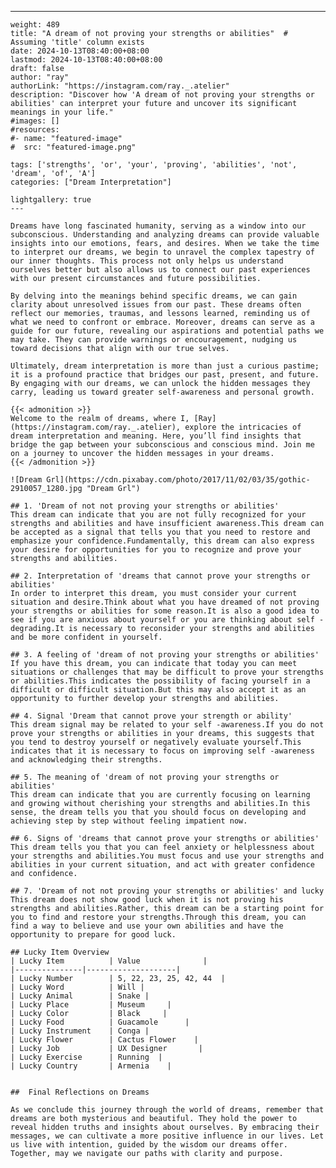 ---
    weight: 489
    title: "A dream of not proving your strengths or abilities"  # Assuming 'title' column exists
    date: 2024-10-13T08:40:00+08:00
    lastmod: 2024-10-13T08:40:00+08:00
    draft: false
    author: "ray"
    authorLink: "https://instagram.com/ray._.atelier"
    description: "Discover how 'A dream of not proving your strengths or abilities' can interpret your future and uncover its significant meanings in your life."
    #images: []
    #resources:
    #- name: "featured-image"
    #  src: "featured-image.png"
    
    tags: ['strengths', 'or', 'your', 'proving', 'abilities', 'not', 'dream', 'of', 'A']
    categories: ["Dream Interpretation"]
    
    lightgallery: true
    ---
    
    Dreams have long fascinated humanity, serving as a window into our subconscious. Understanding and analyzing dreams can provide valuable insights into our emotions, fears, and desires. When we take the time to interpret our dreams, we begin to unravel the complex tapestry of our inner thoughts. This process not only helps us understand ourselves better but also allows us to connect our past experiences with our present circumstances and future possibilities.
    
    By delving into the meanings behind specific dreams, we can gain clarity about unresolved issues from our past. These dreams often reflect our memories, traumas, and lessons learned, reminding us of what we need to confront or embrace. Moreover, dreams can serve as a guide for our future, revealing our aspirations and potential paths we may take. They can provide warnings or encouragement, nudging us toward decisions that align with our true selves.
    
    Ultimately, dream interpretation is more than just a curious pastime; it is a profound practice that bridges our past, present, and future. By engaging with our dreams, we can unlock the hidden messages they carry, leading us toward greater self-awareness and personal growth.
    
    {{< admonition >}}
    Welcome to the realm of dreams, where I, [Ray](https://instagram.com/ray._.atelier), explore the intricacies of dream interpretation and meaning. Here, you’ll find insights that bridge the gap between your subconscious and conscious mind. Join me on a journey to uncover the hidden messages in your dreams.
    {{< /admonition >}}
    
    ![Dream Grl](https://cdn.pixabay.com/photo/2017/11/02/03/35/gothic-2910057_1280.jpg "Dream Grl")
    
    ## 1. 'Dream of not not proving your strengths or abilities'
    This dream can indicate that you are not fully recognized for your strengths and abilities and have insufficient awareness.This dream can be accepted as a signal that tells you that you need to restore and emphasize your confidence.Fundamentally, this dream can also express your desire for opportunities for you to recognize and prove your strengths and abilities.
    
    ## 2. Interpretation of 'dreams that cannot prove your strengths or abilities'
    In order to interpret this dream, you must consider your current situation and desire.Think about what you have dreamed of not proving your strengths or abilities for some reason.It is also a good idea to see if you are anxious about yourself or you are thinking about self -degrading.It is necessary to reconsider your strengths and abilities and be more confident in yourself.
    
    ## 3. A feeling of 'dream of not proving your strengths or abilities'
    If you have this dream, you can indicate that today you can meet situations or challenges that may be difficult to prove your strengths or abilities.This indicates the possibility of facing yourself in a difficult or difficult situation.But this may also accept it as an opportunity to further develop your strengths and abilities.
    
    ## 4. Signal 'Dream that cannot prove your strength or ability'
    This dream signal may be related to your self -awareness.If you do not prove your strengths or abilities in your dreams, this suggests that you tend to destroy yourself or negatively evaluate yourself.This indicates that it is necessary to focus on improving self -awareness and acknowledging their strengths.
    
    ## 5. The meaning of 'dream of not proving your strengths or abilities'
    This dream can indicate that you are currently focusing on learning and growing without cherishing your strengths and abilities.In this sense, the dream tells you that you should focus on developing and achieving step by step without feeling impatient now.
    
    ## 6. Signs of 'dreams that cannot prove your strengths or abilities'
    This dream tells you that you can feel anxiety or helplessness about your strengths and abilities.You must focus and use your strengths and abilities in your current situation, and act with greater confidence and confidence.
    
    ## 7. 'Dream of not not proving your strengths or abilities' and lucky
    This dream does not show good luck when it is not proving his strengths and abilities.Rather, this dream can be a starting point for you to find and restore your strengths.Through this dream, you can find a way to believe and use your own abilities and have the opportunity to prepare for good luck.
    
    ## Lucky Item Overview
    | Lucky Item          | Value              |
    |---------------|--------------------|
    | Lucky Number        | 5, 22, 23, 25, 42, 44  |
    | Lucky Word          | Will |
    | Lucky Animal        | Snake |
    | Lucky Place         | Museum     |
    | Lucky Color         | Black     |
    | Lucky Food          | Guacamole      |
    | Lucky Instrument    | Conga |
    | Lucky Flower        | Cactus Flower    |
    | Lucky Job           | UX Designer       |
    | Lucky Exercise      | Running  |
    | Lucky Country       | Armenia    |
    
    
    ##  Final Reflections on Dreams
    
    As we conclude this journey through the world of dreams, remember that dreams are both mysterious and beautiful. They hold the power to reveal hidden truths and insights about ourselves. By embracing their messages, we can cultivate a more positive influence in our lives. Let us live with intention, guided by the wisdom our dreams offer. Together, may we navigate our paths with clarity and purpose.
    